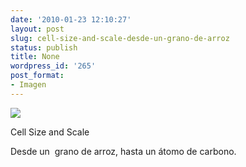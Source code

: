 ```yaml
---
date: '2010-01-23 12:10:27'
layout: post
slug: cell-size-and-scale-desde-un-grano-de-arroz
status: publish
title: None
wordpress_id: '265'
post_format:
- Imagen
---
```


![](http://jjdenis.files.wordpress.com/2012/04/tumblr_kwp5pfygmj1qzqnl8o1_1280.jpg)

Cell Size and Scale




Desde un  grano de arroz, hasta un átomo de carbono.
